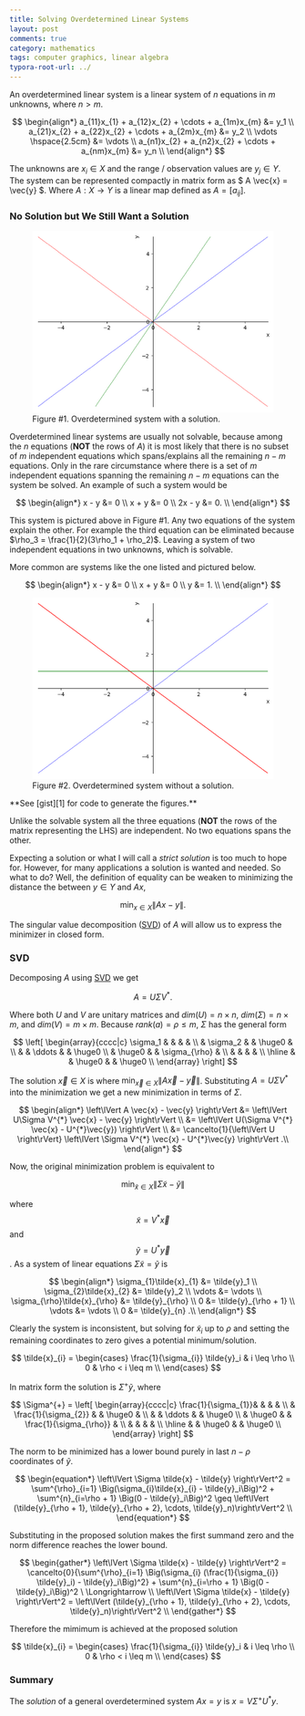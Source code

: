 ```yaml
---
title: Solving Overdetermined Linear Systems
layout: post
comments: true
category: mathematics 
tags: computer graphics, linear algebra
typora-root-url: ../
---
```


An overdetermined linear system is a linear system of $n$ equations in $m$ unknowns, where $n > m$. 

$$
\begin{align*}
  a_{11}x_{1} + a_{12}x_{2} + \cdots + a_{1m}x_{m} &= y_1 \\
  a_{21}x_{2} + a_{22}x_{2} + \cdots + a_{2m}x_{m} &= y_2 \\
  \vdots   \hspace{2.5cm} &= \vdots \\
  a_{n1}x_{2} + a_{n2}x_{2} + \cdots + a_{nm}x_{m} &= y_n \\
\end{align*}
$$

<!--more-->

The unknowns are $x_{i} \in X$ and the range / observation values are $y_{j} \in Y$. The system can be represented compactly in matrix form as $ A \vec{x} = \vec{y} $. Where $A: X \to Y$ is a linear map defined as $A = [a_{ij}]$.

### No Solution but We Still Want a Solution

<figure>
<div align="center">
  <img src = "/assets/overdetermined-systems/sympy-figure2.png">
</div>
<figcaption> Figure #1. Overdetermined system with a solution. </figcaption>
</figure>

Overdetermined linear systems are usually not solvable, because among the $n$ equations (**NOT** the rows of $A$) it is most likely that there is no subset of $m$ independent equations which spans/explains all the remaining $n-m$ equations. Only in the rare circumstance where there is a set of $m$ independent equations spanning the remaining $n-m$ equations can the system be solved. An example of such a system would be

$$
\begin{align*}
   x - y &= 0 \\
   x + y &= 0 \\
  2x - y &= 0. \\
\end{align*}
$$

This system is pictured above in Figure #1. Any two equations of the system explain the other. For example the third equation can be eliminated because $\rho_3 = \frac{1}{2}(3\rho_1 + \rho_2)$. Leaving a system of two independent equations in two unknowns, which is solvable. 

More common are systems like the one listed and pictured below.

$$
\begin{align*}
   x - y &= 0 \\
   x + y &= 0 \\
       y &= 1. \\
\end{align*}
$$

<figure>
<div align="center">
  <img src = "/assets/overdetermined-systems/sympy-figure1.png">
</div>
<figcaption> Figure #2. Overdetermined system without a solution. </figcaption>
</figure>
**See [gist][1] for code to generate the figures.**

Unlike the solvable system all the three equations (**NOT** the rows of the matrix representing the LHS) are independent. No two equations spans the other. 

Expecting a solution or what I will call a *strict solution* is too much to hope for. However, for many applications a solution is wanted and needed. So what to do? Well, the definition of equality can be weaken to minimizing the distance the between $y \in Y$ and $Ax$,

$$
  \min_{x \in X}{\left\lVert A x - y \right\rVert}.
$$

The singular value decomposition ([SVD][svd]) of $A$ will allow us to express the minimizer in closed form.

### SVD

Decomposing $A$ using [SVD][svd] we get 

$$
A = U\Sigma V^{*}.
$$

Where both $U$ and $V$ are unitary matrices and $dim(U) = n \times n$, $dim(\Sigma) = n \times m$, and $dim(V) = m \times m$. Because $rank(a) = \rho \leq m$, $\Sigma$ has the general form

$$
\left[
\begin{array}{cccc|c}
\sigma_1 &          &          &               &         \\
         & \sigma_2 &          & \huge0        &         \\
         &          & \ddots   &               &  \huge0 \\
         & \huge0   &          & \sigma_{\rho} &         \\
         &          &          &               &         \\
         \hline
         &          & \huge0   &               &  \huge0 \\
\end{array}
\right]
$$


The solution $\vec{x} \in X$ is where $\min_{\vec{x} \in X} \left\lVert A \vec{x} - \vec{y} \right\rVert$. Substituting $A = U\Sigma V^{*}$ into
the minimization we get a new minimization in terms of $\Sigma$.

$$
\begin{align*}
\left\lVert A \vec{x} - \vec{y} \right\rVert &= \left\lVert U\Sigma V^{*} \vec{x} - \vec{y} \right\rVert \\
 &= \left\lVert U(\Sigma V^{*} \vec{x} - U^{*}\vec{y}) \right\rVert \\
 &= \cancelto{1}{\left\lVert U \right\rVert} \left\lVert \Sigma V^{*} \vec{x} - U^{*}\vec{y} \right\rVert .\\
\end{align*}
$$

Now, the original minimization problem is equivalent to

$$
  \min_{\tilde{x} \in X}{\left\lVert \Sigma \tilde{x} - \tilde{y} \right\rVert}
$$

where $$\tilde{x} = V^{*} \vec{x}$$ and $$\tilde{y} = U^{*} \vec{y}$$. As a system of linear equations $\Sigma \tilde{x} = \tilde{y}$ is

$$
\begin{align*}
  \sigma_{1}\tilde{x}_{1}        &= \tilde{y}_1 \\
  \sigma_{2}\tilde{x}_{2}        &= \tilde{y}_2 \\
  \vdots &= \vdots \\
  \sigma_{\rho}\tilde{x}_{\rho}  &= \tilde{y}_{\rho} \\
  0                              &= \tilde{y}_{\rho + 1} \\
  \vdots                         &= \vdots \\
  0                              &= \tilde{y}_{n} .\\
\end{align*}
$$

Clearly the system is inconsistent, but solving for $\tilde{x}_{i}$ up to $\rho$ and setting the remaining coordinates to zero gives a potential minimum/solution. 

$$
\tilde{x}_{i} = 
\begin{cases} 
  \frac{1}{\sigma_{i}} \tilde{y}_i & i \leq \rho \\
          0 &  \rho < i \leq m \\
\end{cases}
$$

In matrix form the solution is $\Sigma^{+}\tilde{y}$, where

$$
\Sigma^{+} = 
\left[
\begin{array}{cccc|c}
\frac{1}{\sigma_{1}}&                      &          &               &         \\
         & \frac{1}{\sigma_{2}} &          & \huge0        &         \\
         &                      & \ddots   &               &  \huge0 \\
         & \huge0               &          & \frac{1}{\sigma_{\rho}} &         \\
         &                      &          &               &         \\
         \hline
         &                      & \huge0   &               &  \huge0 \\
\end{array}
\right]
$$

The norm to be minimized has a lower bound purely in last $n - \rho$ coordinates of $\tilde{y}$.

$$
\begin{equation*}
\left\lVert \Sigma \tilde{x} - \tilde{y} \right\rVert^2 = \sum^{\rho}_{i=1} \Big(\sigma_{i}\tilde{x}_{i} - \tilde{y}_i\Big)^2 + \sum^{n}_{i=\rho + 1} \Big(0 - \tilde{y}_i\Big)^2 \geq 
\left\lVert (\tilde{y}_{\rho + 1}, \tilde{y}_{\rho + 2}, \cdots, \tilde{y}_n)\right\rVert^2 
\\
\end{equation*}
$$

Substituting in the proposed solution makes the first summand zero and
the norm difference reaches the lower bound.

$$
\begin{gather*}
\left\lVert \Sigma \tilde{x} - \tilde{y} \right\rVert^2 = \cancelto{0}{\sum^{\rho}_{i=1} \Big(\sigma_{i} (\frac{1}{\sigma_{i}} \tilde{y}_i)  - \tilde{y}_i\Big)^2} + \sum^{n}_{i=\rho + 1} \Big(0 - \tilde{y}_i\Big)^2
\ \Longrightarrow \\
\left\lVert \Sigma \tilde{x} - \tilde{y} \right\rVert^2 = 
\left\lVert (\tilde{y}_{\rho + 1}, \tilde{y}_{\rho + 2}, \cdots, \tilde{y}_n)\right\rVert^2 
\\
\end{gather*}
$$

Therefore the mimimum is achieved at the proposed solution 

$$
\tilde{x}_{i} = 
\begin{cases} 
  \frac{1}{\sigma_{i}} \tilde{y}_i & i \leq \rho \\
          0 &  \rho < i \leq m \\
\end{cases}
$$

### Summary

The *solution* of a general overdetermined system $Ax = y$ is $x = V\Sigma^{+} U^{*}y$.


[1]: https://gist.github.com/arvsrao/11c3dfae9e301de0cee8ac63a43c45b3
[svd]: https://en.wikipedia.org/wiki/Singular_value_decomposition

